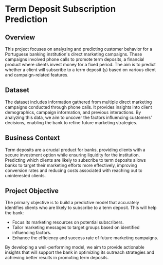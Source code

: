 # Term Deposit Subscription Prediction

## Overview
This project focuses on analyzing and predicting customer behavior for a Portuguese banking institution's direct marketing campaigns. 
These campaigns involved phone calls to promote term deposits, a financial product where clients invest money for a fixed period. 
The aim is to predict whether a client will subscribe to a term deposit (`y`) based on various client and campaign-related features.

## Dataset
The dataset includes information gathered from multiple direct marketing campaigns conducted through phone calls. 
It provides insights into client demographics, campaign information, and previous interactions. 
By analyzing this data, we aim to uncover the factors influencing customers' decisions, enabling the bank to refine future marketing strategies.

## Business Context
Term deposits are a crucial product for banks, providing clients with a secure investment option while ensuring liquidity for the institution.
Predicting which clients are likely to subscribe to term deposits allows banks to target their marketing efforts more effectively, 
improving conversion rates and reducing costs associated with reaching out to uninterested clients.

## Project Objective
The primary objective is to build a predictive model that accurately identifies clients who are likely to subscribe to a term deposit. This will help the bank:
- Focus its marketing resources on potential subscribers.
- Tailor marketing messages to target groups based on identified influencing factors.
- Enhance the efficiency and success rate of future marketing campaigns.

By developing a well-performing model, we aim to provide actionable insights that will support the bank in optimizing its outreach strategies and achieving better results in promoting term deposits.
